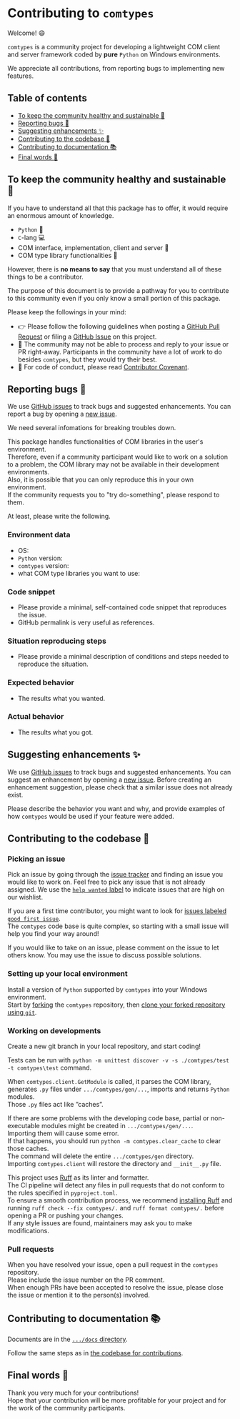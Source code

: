 # Contributing to `comtypes`

Welcome! :smile:

`comtypes` is a community project for developing a lightweight COM client and server framework coded by **pure** `Python` on Windows environments.

We appreciate all contributions, from reporting bugs to implementing new features.

## Table of contents
- [To keep the community healthy and sustainable :busts_in_silhouette:](#to-keep-the-community-healthy-and-sustainable-busts_in_silhouette)
- [Reporting bugs :bug:](#reporting-bugs-bug)
- [Suggesting enhancements :sparkles:](#suggesting-enhancements-sparkles)
- [Contributing to the codebase :open_file_folder:](#contributing-to-the-codebase-open_file_folder)
- [Contributing to documentation :books:](#contributing-to-documentation-books)
- [Final words :green_heart:](#final-words-green_heart)

## To keep the community healthy and sustainable :busts_in_silhouette:

If you have to understand all that this package has to offer, it would require an enormous amount of knowledge.

- `Python` :snake:
- `C`-lang :computer:
- COM interface, implementation, client and server :door:
- COM type library functionalities :wrench:

However, there is **no means to say** that you must understand all of these things to be a contributor.

The purpose of this document is to provide a pathway for you to contribute to this community even if you only know a small portion of this package.

Please keep the followings in your mind:
- :point_right: Please follow the following guidelines when posting a [GitHub Pull Request](https://github.com/enthought/comtypes/pulls) or filing a [GitHub Issue](https://github.com/enthought/comtypes/issues) on this project.
- :bow: The community may not be able to process and reply to your issue or PR right-away. Participants in the community have a lot of work to do besides `comtypes`, but they would try their best.
- :book: For code of conduct, please read [Contributor Covenant](https://www.contributor-covenant.org/).

## Reporting bugs :bug:

We use [GitHub issues](https://github.com/enthought/comtypes/issues) to track bugs and suggested enhancements. You can report a bug by opening a [new issue](https://github.com/enthought/comtypes/issues/new/choose).

We need several infomations for breaking troubles down.

This package handles functionalities of COM libraries in the user's environment.  
Therefore, even if a community participant would like to work on a solution to a problem, the COM library may not be available in their development environments.  
Also, it is possible that you can only reproduce this in your own environment.  
If the community requests you to "try do-something", please respond to them.

At least, please write the following.

### Environment data
- OS: 
- `Python` version: 
- `comtypes` version: 
- what COM type libraries you want to use: 
### Code snippet
- Please provide a minimal, self-contained code snippet that reproduces the issue.
- GitHub permalink is very useful as references.
### Situation reproducing steps
- Please provide a minimal description of conditions and steps needed to reproduce the situation.
### Expected behavior
- The results what you wanted.
### Actual behavior
- The results what you got.

## Suggesting enhancements :sparkles:

We use [GitHub issues](https://github.com/enthought/comtypes/issues) to track bugs and suggested enhancements. You can suggest an enhancement by opening a [new issue](https://github.com/enthought/comtypes/issues/new/choose). Before creating an enhancement suggestion, please check that a similar issue does not already exist.

Please describe the behavior you want and why, and provide examples of how `comtypes` would be used if your feature were added.

## Contributing to the codebase :open_file_folder:

### Picking an issue
Pick an issue by going through the [issue tracker](https://github.com/enthought/comtypes/issues) and finding an issue you would like to work on. Feel free to pick any issue that is not already assigned. We use the [`help wanted` label](https://github.com/enthought/comtypes/issues?q=is%3Aopen+is%3Aissue+label%3A%22help+wanted%22) to indicate issues that are high on our wishlist.

If you are a first time contributor, you might want to look for [issues labeled `good first issue`](https://github.com/enthought/comtypes/issues?q=is%3Aopen+is%3Aissue+label%3A%22good+first+issue%22).  
The `comtypes` code base is quite complex, so starting with a small issue will help you find your way around!

If you would like to take on an issue, please comment on the issue to let others know. You may use the issue to discuss possible solutions.

### Setting up your local environment
Install a version of `Python` supported by `comtypes` into your Windows environment.  
Start by [forking](https://docs.github.com/en/get-started/quickstart/fork-a-repo) the `comtypes` repository, then [clone your forked repository using `git`](https://docs.github.com/en/repositories/creating-and-managing-repositories/cloning-a-repository).  

### Working on developments
Create a new git branch in your local repository, and start coding!

Tests can be run with `python -m unittest discover -v -s ./comtypes/test -t comtypes\test` command.

When `comtypes.client.GetModule` is called, it parses the COM library, generates `.py` files under `.../comtypes/gen/...`, imports and returns `Python` modules.  
Those `.py` files act like ”caches”.

If there are some problems with the developing code base, partial or non-executable modules might be created in `.../comtypes/gen/...`.  
Importing them will cause some error.  
If that happens, you should run `python -m comtypes.clear_cache` to clear those caches.  
The command will delete the entire `.../comtypes/gen` directory.  
Importing `comtypes.client` will restore the directory and `__init__.py` file.

This project uses [Ruff](https://github.com/astral-sh/ruff/) as its linter and formatter.  
The CI pipeline will detect any files in pull requests that do not conform to the rules specified in `pyproject.toml`.  
To ensure a smooth contribution process, we recommend [installing Ruff](https://pypi.org/project/ruff/) and running `ruff check --fix comtypes/.` and `ruff format comtypes/.` before opening a PR or pushing your changes.  
If any style issues are found, maintainers may ask you to make modifications.

### Pull requests
When you have resolved your issue, open a pull request in the `comtypes` repository.  
Please include the issue number on the PR comment.  
When enough PRs have been accepted to resolve the issue, please close the issue or mention it to the person(s) involved.

## Contributing to documentation :books:

Documents are in the [`.../docs` directory](https://github.com/enthought/comtypes/tree/master/docs).

Follow the same steps as in [the codebase for contributions](#contributing-to-the-codebase-open_file_folder).

## Final words :green_heart:
Thank you very much for your contributions!  
Hope that your contribution will be more profitable for your project and for the work of the community participants.
